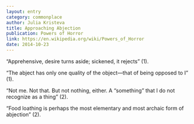 ```yaml
---
layout: entry
category: commonplace
author: Julia Kristeva
title: Approaching Abjection
publication: Powers of Horror
link: https://en.wikipedia.org/wiki/Powers_of_Horror
date: 2014-10-23
---
```


“Apprehensive, desire turns aside; sickened, it rejects” (1). 

“The abject has only one quality of the object—that of being opposed to I” (1).

“Not me. Not that. But not nothing, either. A “something” that I do not recognize as a thing” (2).

“Food loathing is perhaps the most elementary and most archaic form of abjection” (2).

